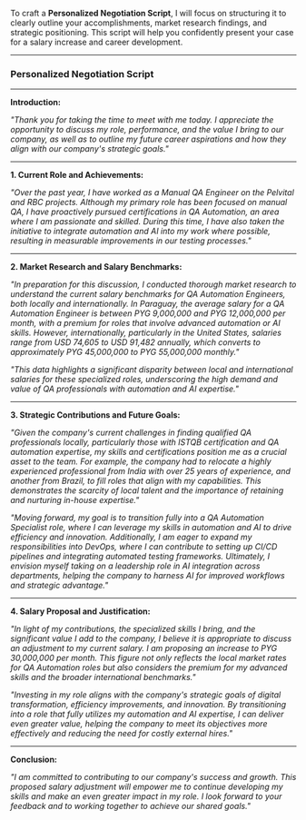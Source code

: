 To craft a **Personalized Negotiation Script**, I will focus on structuring it to clearly outline your accomplishments, market research findings, and strategic positioning. This script will help you confidently present your case for a salary increase and career development.

---

### **Personalized Negotiation Script**

---

**Introduction:**

*"Thank you for taking the time to meet with me today. I appreciate the opportunity to discuss my role, performance, and the value I bring to our company, as well as to outline my future career aspirations and how they align with our company's strategic goals."*

---

**1. Current Role and Achievements:**

*"Over the past year, I have worked as a Manual QA Engineer on the Pelvital and RBC projects. Although my primary role has been focused on manual QA, I have proactively pursued certifications in QA Automation, an area where I am passionate and skilled. During this time, I have also taken the initiative to integrate automation and AI into my work where possible, resulting in measurable improvements in our testing processes."*



---

**2. Market Research and Salary Benchmarks:**

*"In preparation for this discussion, I conducted thorough market research to understand the current salary benchmarks for QA Automation Engineers, both locally and internationally. In Paraguay, the average salary for a QA Automation Engineer is between PYG 9,000,000 and PYG 12,000,000 per month, with a premium for roles that involve advanced automation or AI skills. However, internationally, particularly in the United States, salaries range from USD 74,605 to USD 91,482 annually, which converts to approximately PYG 45,000,000 to PYG 55,000,000 monthly."* 

*"This data highlights a significant disparity between local and international salaries for these specialized roles, underscoring the high demand and value of QA professionals with automation and AI expertise."*

---

**3. Strategic Contributions and Future Goals:**

*"Given the company's current challenges in finding qualified QA professionals locally, particularly those with ISTQB certification and QA automation expertise, my skills and certifications position me as a crucial asset to the team. For example, the company had to relocate a highly experienced professional from India with over 25 years of experience, and another from Brazil, to fill roles that align with my capabilities. This demonstrates the scarcity of local talent and the importance of retaining and nurturing in-house expertise."*

*"Moving forward, my goal is to transition fully into a QA Automation Specialist role, where I can leverage my skills in automation and AI to drive efficiency and innovation. Additionally, I am eager to expand my responsibilities into DevOps, where I can contribute to setting up CI/CD pipelines and integrating automated testing frameworks. Ultimately, I envision myself taking on a leadership role in AI integration across departments, helping the company to harness AI for improved workflows and strategic advantage."*

---

**4. Salary Proposal and Justification:**

*"In light of my contributions, the specialized skills I bring, and the significant value I add to the company, I believe it is appropriate to discuss an adjustment to my current salary. I am proposing an increase to PYG 30,000,000 per month. This figure not only reflects the local market rates for QA Automation roles but also considers the premium for my advanced skills and the broader international benchmarks."*

*"Investing in my role aligns with the company's strategic goals of digital transformation, efficiency improvements, and innovation. By transitioning into a role that fully utilizes my automation and AI expertise, I can deliver even greater value, helping the company to meet its objectives more effectively and reducing the need for costly external hires."*

---

**Conclusion:**

*"I am committed to contributing to our company's success and growth. This proposed salary adjustment will empower me to continue developing my skills and make an even greater impact in my role. I look forward to your feedback and to working together to achieve our shared goals."*
